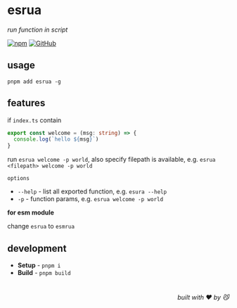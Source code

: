 # esrua
*run function in script*

[![npm](https://img.shields.io/npm/v/esrua)](https://github.com/JiangWeixian/esrua/tree/master) [![GitHub](https://img.shields.io/npm/l/esrua)](https://github.com/JiangWeixian/esrua/tree/master)


## usage

```console
pnpm add esrua -g
```

## features

if `index.ts` contain

```ts
export const welcome = (msg: string) => {
  console.log(`hello ${msg}`)
}
```

run `esrua welcome -p world`, also specify filepath is available, e.g. `esrua <filepath> welcome -p world`

`options`

- `--help` - list all exported function, e.g. `esura --help`
- `-p` - function params, e.g. `esrua welcome -p world`

**for esm module**

change `esrua` to `esmrua`

## development

- **Setup** - `pnpm i`
- **Build** - `pnpm build`

# 
<div align='right'>

*built with ❤️ by 😼*

</div>